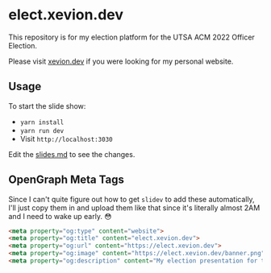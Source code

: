 # elect.xevion.dev

This repository is for my election platform for the UTSA ACM 2022 Officer Election.

Please visit [xevion.dev](https://xevion.dev) if you were looking for my personal website.

## Usage

To start the slide show:

- `yarn install`
- `yarn run dev`
- Visit `http://localhost:3030`

Edit the [slides.md](./slides.md) to see the changes.

## OpenGraph Meta Tags

Since I can't quite figure out how to get `slidev` to add these automatically, I'll just copy them in and upload them
like that since it's literally almost 2AM and I need to wake up early. 😳

```html
<meta property="og:type" content="website">
<meta property="og:title" content="elect.xevion.dev">
<meta property="og:url" content="https://elect.xevion.dev">
<meta property="og:image" content="https://elect.xevion.dev/banner.png">
<meta property="og:description" content="My election presentation for the role of Projects Officer at UTSA ACM's 2022 Officer Election">
```